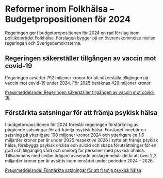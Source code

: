 # Reformer inom Folkhälsa – Budgetpropositionen för 2024

Regeringen ger i budgetpropositionen för 2024 en rad förslag inom politikområdet Folkhälsa. Förslagen bygger på en överenskommelse mellan regeringen och Sverigedemokraterna.

## Regeringen säkerställer tillgången av vaccin mot covid-19

Regeringen avsätter 792 miljoner kronor för att säkerställa tillgången på vaccin mot covid-19 under 2024. För 2025 beräknas 429 miljoner kronor.

[Pressmeddelande: Regeringen säkerställer tillgången av vaccin mot covid-19](/pressmeddelanden/2023/09/regeringen-sakerstaller-tillgangen-av-vaccin-mot-covid-19/)

## Förstärkta satsningar för att främja psykisk hälsa

I budgetpropositionen för 2024 föreslår regeringen förstärkning av pågående satsningar för att främja psykisk hälsa. Förslaget innebär en satsning på ytterligare 100 miljoner kronor 2024 och ytterligare ca 1,6 miljarder kronor per år under 2025 respektive 2026 i syfte att främja psykisk hälsa, förebygga psykisk ohälsa och suicid och skapa förutsättningar för en god och tillgänglig vård och omsorg för personer med psykisk ohälsa. Tillsammans med sedan tidigare aviserade anslag innebär detta att över 2,2 miljarder kronor per år avsätts inom området under perioden 2024 - 2026.

[Pressmeddelande: Förstärkta satsningar för att främja psykisk hälsa](/pressmeddelanden/2023/09/forstarkta-satsningar-for-att-framja-psykisk-halsa/)
